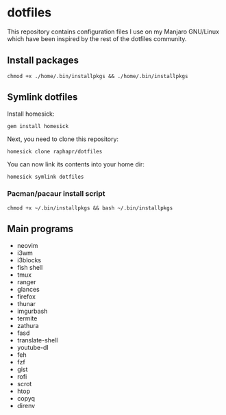 # dotfiles

This repository contains configuration files I use on my Manjaro GNU/Linux which have been inspired by the rest of the dotfiles community. 

## Install packages

`chmod +x ./home/.bin/installpkgs && ./home/.bin/installpkgs`

## Symlink dotfiles

Install homesick:

`gem install homesick`

Next, you need to clone this repository:

`homesick clone raphapr/dotfiles`

You can now link its contents into your home dir:

`homesick symlink dotfiles`

### Pacman/pacaur install script

`chmod +x ~/.bin/installpkgs && bash ~/.bin/installpkgs`

## Main programs

* neovim
* i3wm
* i3blocks
* fish shell
* tmux
* ranger
* glances
* firefox
* thunar
* imgurbash
* termite
* zathura
* fasd
* translate-shell
* youtube-dl
* feh
* fzf
* gist
* rofi
* scrot
* htop
* copyq
* direnv
